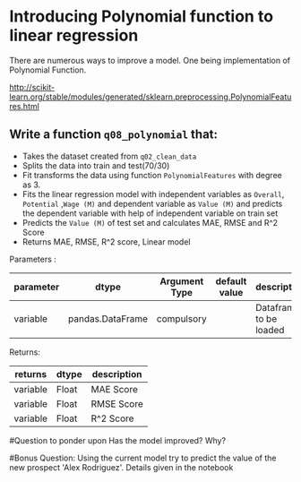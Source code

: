 # Introducing Polynomial function to linear regression

There are numerous ways to improve a model. One being implementation of Polynomial Function.

http://scikit-learn.org/stable/modules/generated/sklearn.preprocessing.PolynomialFeatures.html


## Write a function `q08_polynomial` that:
- Takes the dataset created from `q02_clean_data`
- Splits the data into train and test(70/30)
- Fit transforms the data using function `PolynomialFeatures` with degree as 3.
- Fits the linear regression model with independent variables as `Overall`, `Potential` ,`Wage (M)` and dependent variable as `Value (M)` and predicts the dependent variable with help of independent variable on train set
- Predicts the `Value (M)` of test set and calculates MAE, RMSE and R^2 Score
- Returns MAE, RMSE, R^2 score, Linear model


Parameters :

| parameter | dtype          | Argument Type | default value | description                   |
|-----------|----------------|---------------|---------------|-------------------------------|
| variable  |pandas.DataFrame | compulsory    |               | Dataframe to be loaded        |



Returns:

| returns  | dtype            | description                                |
|----------|------------------|--------------------------------------------|
| variable | Float | MAE Score|
| variable | Float | RMSE Score|
| variable | Float | R^2 Score|


#Question to ponder upon
Has the model improved? 
Why?



#Bonus Question:
Using the current model try to predict the value of the new prospect 'Alex Rodriguez'. Details given in the notebook
